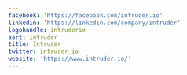 ```yaml
---
facebook: 'https://facebook.com/intruder.io'
linkedin: 'https://linkedin.com/company/intruder'
logohandle: intruderio
sort: intruder
title: Intruder
twitter: intruder_io
website: 'https://www.intruder.io/'
---
```

